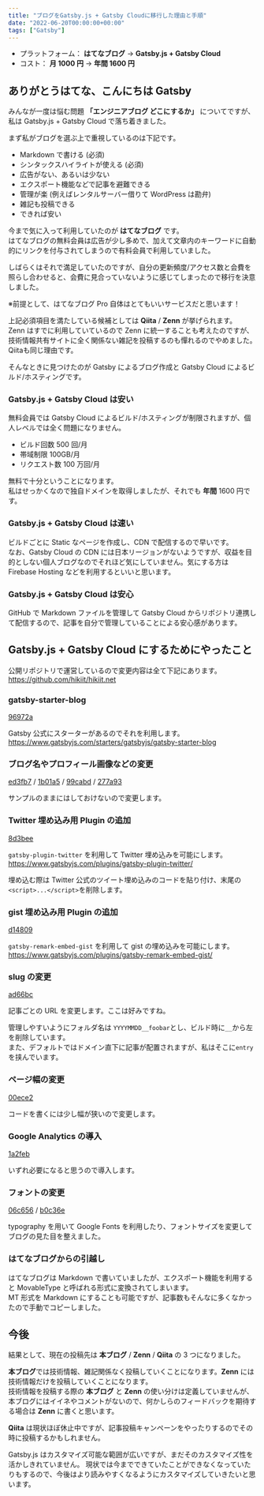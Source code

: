 ```yaml
---
title: "ブログをGatsby.js + Gatsby Cloudに移行した理由と手順"
date: "2022-06-20T00:00:00+00:00"
tags: ["Gatsby"]
---
```


- プラットフォーム： **はてなブログ** -> **Gatsby.js + Gatsby Cloud**
- コスト： **月 1000 円** -> **年間 1600 円**

## ありがとうはてな、こんにちは Gatsby

みんなが一度は悩む問題 **「エンジニアブログ どこにするか」** についてですが、私は Gatsby.js + Gatsby Cloud で落ち着きました。

まず私がブログを選ぶ上で重視しているのは下記です。

- Markdown で書ける (必須)
- シンタックスハイライトが使える (必須)
- 広告がない、あるいは少ない
- エクスポート機能などで記事を避難できる
- 管理が楽 (例えばレンタルサーバー借りて WordPress は勘弁)
- 雑記も投稿できる
- できれば安い

今まで気に入って利用していたのが **はてなブログ** です。  
はてなブログの無料会員は広告が少し多めで、加えて文章内のキーワードに自動的にリンクを付与されてしまうので有料会員で利用していました。  

しばらくはそれで満足していたのですが、自分の更新頻度/アクセス数と会費を照らし合わせると、会費に見合っていないように感じてしまったので移行を決意しました。

※前提として、はてなブログ Pro 自体はとてもいいサービスだと思います！

上記必須項目を満たしている候補としては **Qiita** / **Zenn** が挙げられます。  
Zenn はすでに利用していているので Zenn に統一することも考えたのですが、技術情報共有サイトに全く関係ない雑記を投稿するのも憚れるのでやめました。Qiitaも同じ理由です。

そんなときに見つけたのが Gatsby によるブログ作成と Gatsby Cloud によるビルド/ホスティングです。

### Gatsby.js + Gatsby Cloud は安い

無料会員では Gatsby Cloud によるビルド/ホスティングが制限されますが、個人レベルでは全く問題になりません。

- ビルド回数 500 回/月
- 帯域制限 100GB/月
- リクエスト数 100 万回/月

無料で十分ということになります。  
私はせっかくなので独自ドメインを取得しましたが、それでも **年間** 1600 円です。

### Gatsby.js + Gatsby Cloud は速い

ビルドごとに Static なページを作成し、CDN で配信するので早いです。  
なお、Gatsby Cloud の CDN には日本リージョンがないようですが、収益を目的としない個人ブログなのでそれほど気にしていません。気にする方は Firebase Hosting などを利用するといいと思います。

### Gatsby.js + Gatsby Cloud は安心

GitHub で Markdown ファイルを管理して Gatsby Cloud からリポジトリ連携して配信するので、記事を自分で管理していることによる安心感があります。

## Gatsby.js + Gatsby Cloud にするためにやったこと

公開リポジトリで運営しているので変更内容は全て下記にあります。  
https://github.com/hikiit/hikiit.net

### gatsby-starter-blog

[96972a](https://github.com/hikiit/hikiit.net/commit/96972a54f2df13fa17f1010ccf8e7567b72ba07e)

Gatsby 公式にスターターがあるのでそれを利用します。  
https://www.gatsbyjs.com/starters/gatsbyjs/gatsby-starter-blog

### ブログ名やプロフィール画像などの変更

[ed3fb7](https://github.com/hikiit/hikiit.net/commit/ed3fb74a1871cabc0c2ceede99441debb75e092a) /
[1b01a5](https://github.com/hikiit/hikiit.net/commit/1b01a51ca4972815df99a25c28802c4a44ce5155) /
[99cabd](https://github.com/hikiit/hikiit.net/commit/99cabd58b5fa38018a10e112e93d129cef927c63) /
[277a93](https://github.com/hikiit/hikiit.net/commit/277a931df793c27c4fa01302201a889e78e5dcb0)

サンプルのままにはしておけないので変更します。

### Twitter 埋め込み用 Plugin の追加

[8d3bee](https://github.com/hikiit/hikiit.net/commit/8d3beedb93eeb4b5051ca7ad119ae590c7810e7b)

`gatsby-plugin-twitter` を利用して Twitter 埋め込みを可能にします。  
https://www.gatsbyjs.com/plugins/gatsby-plugin-twitter/

埋め込む際は Twitter 公式のツイート埋め込みのコードを貼り付け、末尾の`<script>...</script>`を削除します。

### gist 埋め込み用 Plugin の追加

[d14809](https://github.com/hikiit/hikiit.net/commit/d14809cb339fa97108cfca401fe96c47d5dc9ee9)

`gatsby-remark-embed-gist` を利用して gist の埋め込みを可能にします。  
https://www.gatsbyjs.com/plugins/gatsby-remark-embed-gist/

### slug の変更

[ad66bc](https://github.com/hikiit/hikiit.net/commit/ad66bc041da9e6a734565571731c3292e6bc4cc6)

記事ごとの URL を変更します。ここは好みですね。

管理しやすいようにフォルダ名は `YYYYMMDD__foobar`とし、ビルド時に`__`から左を削除しています。  
また、デフォルトではドメイン直下に記事が配置されますが、私はそこに`entry`を挟んでいます。

### ページ幅の変更

[00ece2](https://github.com/hikiit/hikiit.net/commit/00ece24c255b1ac88988c6210dc255fe7dd7b866)

コードを書くには少し幅が狭いので変更します。

### Google Analytics の導入

[1a2feb](https://github.com/hikiit/hikiit.net/commit/1a2feb95078e1d288ef578026d1830cda54192fc)

いずれ必要になると思うので導入します。

### フォントの変更

[06c656](https://github.com/hikiit/hikiit.net/commit/06c65647efea215cfb58d51c750dc3881a263066) /
[b0c36e](https://github.com/hikiit/hikiit.net/commit/b0c36eb89fda9d19672bcb65a9c3d575d0446587)

typography を用いて Google Fonts を利用したり、フォントサイズを変更してブログの見た目を整えました。

### はてなブログからの引越し

はてなブログは Markdown で書いていましたが、エクスポート機能を利用すると MovableType と呼ばれる形式に変換されてしまいます。  
MT 形式を Markdown にすることも可能ですが、記事数もそんなに多くなかったので手動でコピーしました。

## 今後

結果として、現在の投稿先は **本ブログ** / **Zenn** / **Qiita** の 3 つになりました。

**本ブログ**では技術情報、雑記関係なく投稿していくことになります。**Zenn** には技術情報だけを投稿していくことになります。  
技術情報を投稿する際の **本ブログ** と **Zenn** の使い分けは定義していませんが、本ブログにはイイネやコメントがないので、何かしらのフィードバックを期待する場合は **Zenn** に書くと思います。

**Qiita** は現状ほぼ休止中ですが、記事投稿キャンペーンをやったりするのでその時に投稿するかもしれません。

Gatsby.js はカスタマイズ可能な範囲が広いですが、まだそのカスタマイズ性を活かしきれていません。
現状では今までできていたことができなくなっていたりもするので、今後はより読みやすくなるようにカスタマイズしていきたいと思います。
